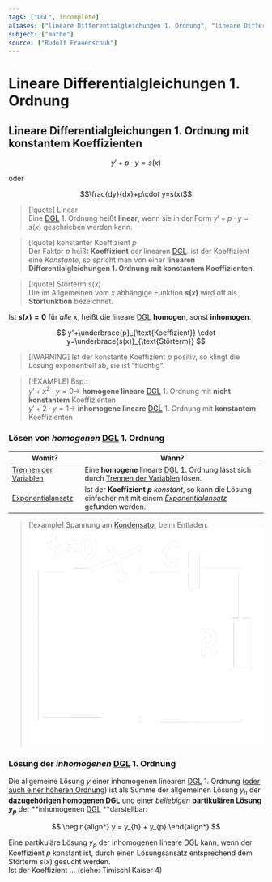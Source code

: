 ```yaml
---
tags: ["DGL", incomplete]
aliases: ["lineare Differentialgleichungen 1. Ordnung", "lineare Differentialgleichung 1. Ordnung"]
subject: ["mathe"]
source: ["Rudolf Frauenschuh"]
---
```


# Lineare Differentialgleichungen 1. Ordnung

## Lineare Differentialgleichungen 1. Ordnung mit konstantem Koeffizienten

$$y'+p\cdot y=s(x)$$

oder 

$$\frac{dy}{dx}+p\cdot y=s(x)$$

> [!quote] Linear  
> Eine [DGL](../{MOC}%20DGL.md) 1. Ordnung heißt **linear**, wenn sie in der Form $y'+p\cdot y=s(x)$ geschrieben werden kann.

> [!quote] konstanter Koeffizient $p$  
> Der Faktor $p$ heißt **Koeffizient** der linearen [DGL](../{MOC}%20DGL.md). ist der Koeffizient eine *Konstante*, so spricht man von einer **linearen Differentialgleichungen 1. Ordnung mit konstantem Koeffizienten**.

> [!quote] Störterm $s(x)$  
> Die im Allgemeinen vom $x$ abhängige Funktion **$s(x)$** wird oft als **Störfunktion** bezeichnet.

Ist **$s(x)=0$** für *alle* x, heißt die lineare [DGL](../{MOC}%20DGL.md) **homogen**, sonst **inhomogen**.

$$
y'+\underbrace{p}_{\text{Koeffizient}} \cdot y=\underbrace{s(x)}_{\text{Störterm}}
$$

> [!WARNING] Ist der konstante Koeffizient $p$ positiv, so klingt die Lösung exponentiell ab, sie ist "flüchtig". 

> [!EXAMPLE] Bsp.:  
> $y'+x^{2}\cdot y=0\rightarrow$ **homogene lineare** [DGL](../{MOC}%20DGL.md) 1. Ordnung mit **nicht konstantem** Koeffizienten  
> $y'+2\cdot y=1\rightarrow$ **inhomogene lineare** [DGL](../{MOC}%20DGL.md) 1. Ordnung mit **konstantem** Koeffizienten

### Lösen von *homogenen* [DGL](../{MOC}%20DGL.md) 1. Ordnung

| Womit?                                                | Wann?                                                                                                                                             |
| ----------------------------------------------------- | ------------------------------------------------------------------------------------------------------------------------------------------------- |
| [Trennen der Variablen](Trennen%20der%20Variablen.md) | Eine **homogene** lineare [DGL](../{MOC}%20DGL.md) 1. Ordnung lässt sich durch [Trennen der Variablen](Trennen%20der%20Variablen.md) lösen.          |
| [Exponentialansatz](Exponentialansatz.md)             | Ist der **Koeffizient $p$** *konstant*, so kann die Lösung einfacher mit mit einem *[Exponentialansatz](Exponentialansatz.md)* gefunden werden. |

> [!example] Spannung am [Kondensator](../../Elektrotechnik/Kapazität.md) beim Entladen.  
> ![200](../assets/c_disch.png)

### Lösung der *inhomogenen* [DGL](../{MOC}%20DGL.md) 1. Ordnung

Die allgemeine Lösung $y$ einer inhomogenen linearen [DGL](../{MOC}%20DGL.md) 1. Ordnung ([oder auch einer höheren Ordnung](../{MOC}%20DGL.md)) ist als Summe der allgemeinen Lösung $y_{h}$ der **dazugehörigen homogenen [DGL](../{MOC}%20DGL.md)** und einer *beliebigen* **partikulären Lösung $y_{p}$** der **inhomogenen [DGL](../{MOC}%20DGL.md) **darstellbar:

$$
\begin{align*}
	y = y_{h} + y_{p}
\end{align*}
$$

Eine partikuläre Lösung $y_{p}$ der inhomogenen lineare [DGL](../{MOC}%20DGL.md) kann, wenn der Koeffizient $p$ konstant ist, durch einen Lösungsansatz entsprechend dem Störterm $s(x)$ gesucht werden.  
Ist der Koeffizient … (siehe: Timischl Kaiser 4)
